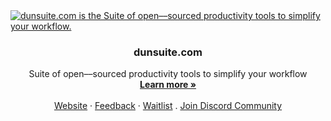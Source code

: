 <a href="https://dunsuite.com">
  <img alt="dunsuite.com is the Suite of open––sourced productivity tools to simplify your workflow." src="https://github.com/dunsuite/dunsuite.com/blob/main/static/ogimage.png">
</a>

  <h3 align="center">dunsuite.com</h3>

  <p align="center">
   Suite of open––sourced productivity tools to simplify your workflow
    <br />
    <a href="https://dunsuite.com"><strong>Learn more »</strong></a>
    <br />
    <br />
    <a href="https://dunsuite.com">Website</a>
    ·
    <a href="https://github.com/dunsuite/dunsuite/issues">Feedback</a>
    ·
    <a href="https://dunsuite.com/waitlist">Waitlist</a>
    .
    <a href="https://discord.gg/BT4zuUrM">Join Discord Community</a>
  </p>

